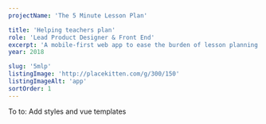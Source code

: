```yaml
---
projectName: 'The 5 Minute Lesson Plan'

title: 'Helping teachers plan'
role: 'Lead Product Designer & Front End'
excerpt: 'A mobile-first web app to ease the burden of lesson planning on teachers.'
year: 2018

slug: '5mlp'
listingImage: 'http://placekitten.com/g/300/150'
listingImageAlt: 'app'
sortOrder: 1
---
```


To to: Add styles and vue templates